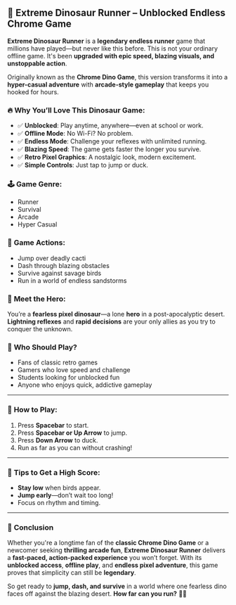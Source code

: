 ## 🦖 **Extreme Dinosaur Runner – Unblocked Endless Chrome Game**

**Extreme Dinosaur Runner** is a **legendary endless runner** game that millions have played—but never like this before. This is not your ordinary offline game. It's been **upgraded with epic speed, blazing visuals, and unstoppable action**.

Originally known as the **Chrome Dino Game**, this version transforms it into a **hyper-casual adventure** with **arcade-style gameplay** that keeps you hooked for hours.

### 🔥 **Why You’ll Love This Dinosaur Game:**

* ✅ **Unblocked**: Play anytime, anywhere—even at school or work.
* ✅ **Offline Mode**: No Wi-Fi? No problem.
* ✅ **Endless Mode**: Challenge your reflexes with unlimited running.
* ✅ **Blazing Speed**: The game gets faster the longer you survive.
* ✅ **Retro Pixel Graphics**: A nostalgic look, modern excitement.
* ✅ **Simple Controls**: Just tap to jump or duck.

### 🕹️ **Game Genre:**

* Runner
* Survival
* Arcade
* Hyper Casual

### 🧠 **Game Actions:**

* Jump over deadly cacti
* Dash through blazing obstacles
* Survive against savage birds
* Run in a world of endless sandstorms

### 🦖 **Meet the Hero:**

You’re a **fearless pixel dinosaur**—a lone **hero** in a post-apocalyptic desert. **Lightning reflexes** and **rapid decisions** are your only allies as you try to conquer the unknown.

### 🌟 **Who Should Play?**

* Fans of classic retro games
* Gamers who love speed and challenge
* Students looking for unblocked fun
* Anyone who enjoys quick, addictive gameplay

---

### 📲 **How to Play:**

1. Press **Spacebar** to start.
2. Press **Spacebar or Up Arrow** to jump.
3. Press **Down Arrow** to duck.
4. Run as far as you can without crashing!

---

### 🚀 **Tips to Get a High Score:**

* **Stay low** when birds appear.
* **Jump early**—don’t wait too long!
* Focus on rhythm and timing.

---

### 🏁 **Conclusion**

Whether you're a longtime fan of the **classic Chrome Dino Game** or a newcomer seeking **thrilling arcade fun**, **Extreme Dinosaur Runner** delivers a **fast-paced, action-packed experience** you won’t forget. With its **unblocked access**, **offline play**, and **endless pixel adventure**, this game proves that simplicity can still be **legendary**.

So get ready to **jump, dash, and survive** in a world where one fearless dino faces off against the blazing desert.
**How far can you run?** 🦖💨
